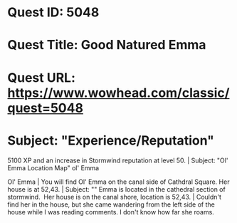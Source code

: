 # Quest ID: 5048
# Quest Title: Good Natured Emma
# Quest URL: https://www.wowhead.com/classic/quest=5048
# Subject: "Experience/Reputation"
5100 XP and an increase in Stormwind reputation at level 50. | Subject: "Ol' Emma Location Map"
ol' Emma

Ol' Emma | You will find Ol' Emma on the canal side of Cathdral Square.
Her house is at 52,43. | Subject: "<Blank>"
Emma is located in the cathedral section of stormwind.  Her house is on the canal shore, location is 52,43. | Couldn't find her in the house, but she came wandering from the left side of the house while I was reading comments.
I don't know how far she roams.